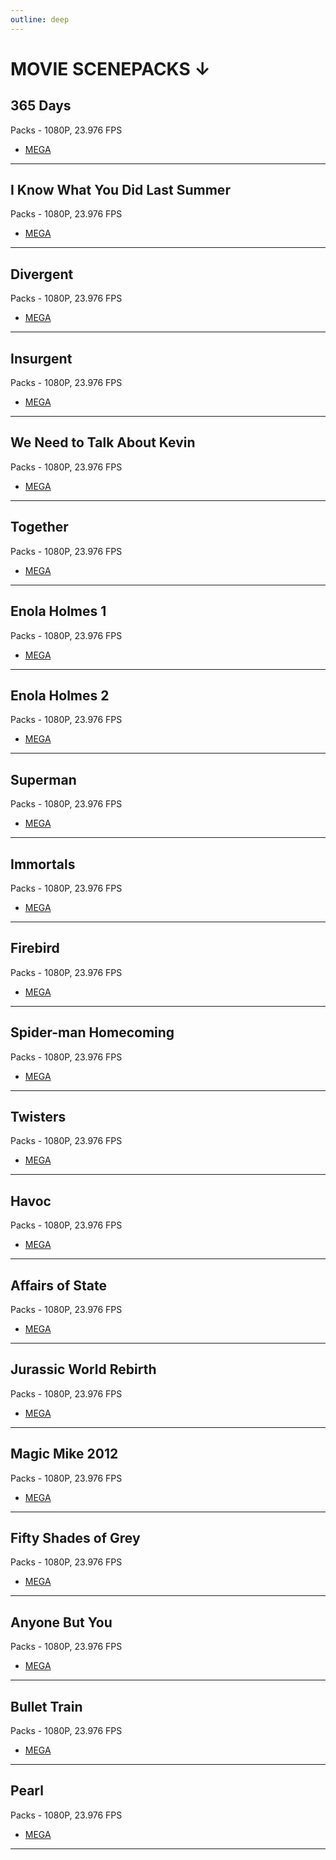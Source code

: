 ```yaml
---
outline: deep
---
```

# MOVIE SCENEPACKS ↓


## 365 Days
Packs - 1080P, 23.976 FPS
- [MEGA](https://mega.nz/folder/Yf5kDSBY#c13irlfXG2dNAVB9EyGXQQ)
---

## I Know What You Did Last Summer
Packs - 1080P, 23.976 FPS
- [MEGA](https://mega.nz/folder/UT4ylDKL#AvkrH1kbge2ujIT2IqwOVw)
---

## Divergent
Packs - 1080P, 23.976 FPS
- [MEGA](https://mega.nz/folder/cT5AXJBJ#zhHSzKUcs0Q3xwz6o-6CTw)
---

## Insurgent
Packs - 1080P, 23.976 FPS
- [MEGA](https://mega.nz/folder/0KInRaRY#NkAesKY45kwB03lnHWC7vQ)
---

## We Need to Talk About Kevin
Packs - 1080P, 23.976 FPS
- [MEGA](https://mega.nz/folder/JfQl0aKb#DItm2Ak_6o-e_FaBoncOxg)
---

## Together
Packs - 1080P, 23.976 FPS
- [MEGA](https://mega.nz/folder/EeYU3K5S#bBEkEABWQIK4h3CqNFplyg)
---

## Enola Holmes 1
Packs - 1080P, 23.976 FPS
- [MEGA](https://mega.nz/folder/EehGSbJA#w35Lg_7JcLaJdoHIwuMETA)
---

## Enola Holmes 2
Packs - 1080P, 23.976 FPS
- [MEGA](https://mega.nz/folder/EehGSbJA#w35Lg_7JcLaJdoHIwuMETA)
---

## Superman
Packs - 1080P, 23.976 FPS
- [MEGA](https://mega.nz/folder/JShgVZ4K#6lF7ufciW80miE3W-lDgPw)
---

## Immortals
Packs - 1080P, 23.976 FPS
- [MEGA](https://mega.nz/folder/RWZCWKZb#qU7ikvIo6jrv4EE3BeurYg)
---

## Firebird
Packs - 1080P, 23.976 FPS
- [MEGA](https://mega.nz/folder/QCpl3KYB#LD76oDdFjBOvYO6oiXLu6Q)
---

## Spider-man Homecoming
Packs - 1080P, 23.976 FPS
- [MEGA](https://mega.nz/folder/FCY2yRQY#rTs8qnlOiGCNzmsnAALaHQ)
---

## Twisters
Packs - 1080P, 23.976 FPS
- [MEGA](https://mega.nz/folder/xDBBQIra#mqPy_hs-aET0fbai_vnulQ)
---

## Havoc
Packs - 1080P, 23.976 FPS
- [MEGA](https://mega.nz/folder/oP4DnDhQ#bYsr41jDWuOm85xHQUAGtw)
---

## Affairs of State
Packs - 1080P, 23.976 FPS
- [MEGA](https://mega.nz/folder/wGZnVRKb#JHSQUcz3G57QGrQDRfsa0A)
---

## Jurassic World Rebirth
Packs - 1080P, 23.976 FPS
- [MEGA](https://mega.nz/folder/MCBkBS4L#q7lYdsvwJ9yl3sd1W6GoUg)
---

## Magic Mike 2012
Packs - 1080P, 23.976 FPS
- [MEGA](https://mega.nz/folder/wOJjUJCD#nUVoLybgRNoZ2N7myRRV3Q)
---

## Fifty Shades of Grey
Packs - 1080P, 23.976 FPS
- [MEGA](https://mega.nz/folder/VeQwwIDT#aLt7xBbag4IpuyBa76sybA)
---

## Anyone But You
Packs - 1080P, 23.976 FPS
- [MEGA](https://mega.nz/folder/RLhAgaoA#egOPZ3kxtIn14-4bZf4sGQ)
---

## Bullet Train
Packs - 1080P, 23.976 FPS
- [MEGA](https://mega.nz/folder/gWBHiT4T#Hc_0xjdBj-lDgeOwdQD1uw)
---

## Pearl
Packs - 1080P, 23.976 FPS
- [MEGA](https://mega.nz/folder/1SQDCbAJ#91RzX9hqIAc5HW53oFkeaQ)
---
